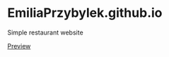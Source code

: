 # EmiliaPrzybylek.github.io
Simple restaurant website

<a href="http://EmiliaPrzybylek.github.io"> Preview </a>
